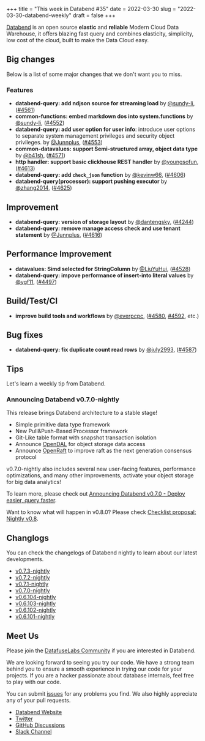 +++
title = "This week in Databend #35"
date = 2022-03-30
slug = "2022-03-30-databend-weekly"
draft = false
+++

[Databend](https://github.com/datafuselabs/databend) is an open source **elastic** and **reliable** Modern Cloud Data Warehouse, it offers blazing fast query and combines elasticity, simplicity, low cost of the cloud, built to make the Data Cloud easy.

## Big changes

Below is a list of some major changes that we don't want you to miss.

### Features

- **databend-query: add ndjson source for streaming load** by [@sundy-li](https://github.com/sundy-li), ([#4561](https://github.com/datafuselabs/databend/pull/4561))
- **common-functions: embed markdown dos into system.functions** by [@sundy-li](https://github.com/sundy-li), ([#4552](https://github.com/datafuselabs/databend/pull/4552))
- **databend-query: add user option for user info**: introduce user options to separate system management privileges and security object privileges. by [@Junnplus](https://github.com/Junnplus), ([#4553](https://github.com/datafuselabs/databend/pull/4553))
- **common-datavalues: support Semi-structured array, object data type** by [@b41sh](https://github.com/b41sh), ([#4571](https://github.com/datafuselabs/databend/pull/4571))
- **http handler: support basic clickhouse REST handler** by [@youngsofun](https://github.com/youngsofun), ([#4613](https://github.com/datafuselabs/databend/pull/4613))
- **databend-query: add `check_json` function** by [@kevinw66](https://github.com/kevinw66), ([#4606](https://github.com/datafuselabs/databend/pull/4606))
- **databend-query(processor): support pushing executor** by [@zhang2014](https://github.com/zhang2014), ([#4625](https://github.com/datafuselabs/databend/pull/4625))

## Improvement

- **databend-query: version of storage layout** by [@dantengsky](https://github.com/dantengsky), ([#4244](https://github.com/datafuselabs/databend/pull/4244))
- **databend-query: remove manage access check and use tenant statement** by [@Junnplus](https://github.com/Junnplus), ([#4616](https://github.com/datafuselabs/databend/pull/4616))

## Performance Improvement

- **datavalues: Simd selected for StringColumn** by [@LiuYuHui](https://github.com/LiuYuHui), ([#4528](https://github.com/datafuselabs/databend/pull/4528))
- **databend-query: impove performance of insert-into literal values** by [@ygf11](https://github.com/ygf11), ([#4497](https://github.com/datafuselabs/databend/pull/4497))


## Build/Test/CI

- **improve build tools and workflows** by [@everpcpc](https://github.com/everpcpc), ([#4580](https://github.com/datafuselabs/databend/pull/4580), [#4592](https://github.com/datafuselabs/databend/pull/4592), etc.)

## Bug fixes

- **databend-query: fix duplicate count read rows** by [@july2993](https://github.com/july2993), ([#4587](https://github.com/datafuselabs/databend/pull/4587))

## Tips

Let's learn a weekly tip from Databend.

### Announcing Databend v0.7.0-nightly

This release brings Databend architecture to a stable stage!

- Simple primitive data type framework
- New Pull&Push-Based Processor framework
- Git-Like table format with snapshot transaction isolation
- Announce [OpenDAL](https://github.com/datafuselabs/opendal) for object storage data access
- Announce [OpenRaft](https://github.com/datafuselabs/openraft) to improve raft as the next generation consensus protocol

v0.7.0-nightly also includes several new user-facing features, performance optimizations, and many other improvements, activate your object storage for big data analytics!

To learn more, please check out [Announcing Databend v0.7.0 - Deploy easier, query faster](https://databend.rs/blog/databend-0-7-0-release).

Want to know what will happen in v0.8.0? Please check [Checklist proposal: Nightly v0.8](https://github.com/datafuselabs/databend/issues/4591).


## Changlogs

You can check the changelogs of Databend nightly to learn about our latest developments.

- [v0.7.3-nightly](https://github.com/datafuselabs/databend/releases/tag/v0.7.3-nightly)
- [v0.7.2-nightly](https://github.com/datafuselabs/databend/releases/tag/v0.7.2-nightly)
- [v0.7.1-nightly](https://github.com/datafuselabs/databend/releases/tag/v0.7.1-nightly)
- [v0.7.0-nightly](https://github.com/datafuselabs/databend/releases/tag/v0.7.0-nightly)
- [v0.6.104-nightly](https://github.com/datafuselabs/databend/releases/tag/v0.6.104-nightly)
- [v0.6.103-nightly](https://github.com/datafuselabs/databend/releases/tag/v0.6.103-nightly)
- [v0.6.102-nightly](https://github.com/datafuselabs/databend/releases/tag/v0.6.102-nightly)
- [v0.6.101-nightly](https://github.com/datafuselabs/databend/releases/tag/v0.6.101-nightly)

## Meet Us

Please join the [DatafuseLabs Community](https://github.com/datafuselabs/) if you are interested in Databend.

We are looking forward to seeing you try our code. We have a strong team behind you to ensure a smooth experience in trying our code for your projects.
If you are a hacker passionate about database internals, feel free to play with our code.

You can submit [issues](https://github.com/datafuselabs/databend/issues) for any problems you find. We also highly appreciate any of your pull requests.

- [Databend Website](https://databend.rs)
- [Twitter](https://twitter.com/Datafuse_Labs)
- [GitHub Discussions](https://github.com/datafuselabs/databend/discussions)
- [Slack Channel](https://datafusecloud.slack.com/join/shared_invite/zt-nojrc9up-50IRla1Y1h56rqwCTkkDJA)
